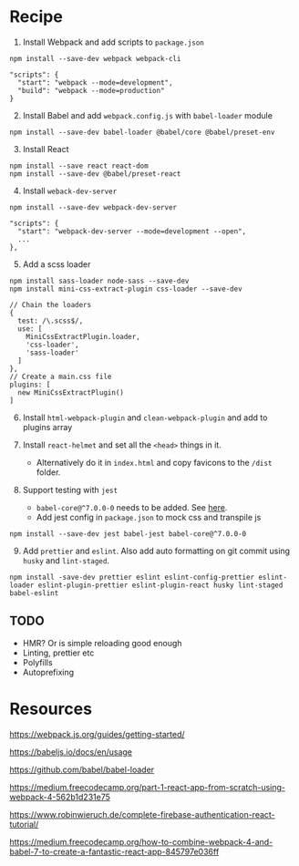 # Recipe

1. Install Webpack and add scripts to `package.json`

```
npm install --save-dev webpack webpack-cli
```

```
"scripts": {
  "start": "webpack --mode=development",
  "build": "webpack --mode=production"
}
```

2. Install Babel and add `webpack.config.js` with `babel-loader` module

```
npm install --save-dev babel-loader @babel/core @babel/preset-env
```

3. Install React

```
npm install --save react react-dom
npm install --save-dev @babel/preset-react
```

4. Install `weback-dev-server`

```
npm install --save-dev webpack-dev-server
```

```
"scripts": {
  "start": "webpack-dev-server --mode=development --open",
  ...
},
```

5. Add a scss loader

```
npm install sass-loader node-sass --save-dev
npm install mini-css-extract-plugin css-loader --save-dev
```

```
// Chain the loaders
{
  test: /\.scss$/,
  use: [
    MiniCssExtractPlugin.loader,
    'css-loader',
    'sass-loader'
  ]
},
// Create a main.css file
plugins: [
  new MiniCssExtractPlugin()
]
```

6. Install `html-webpack-plugin` and `clean-webpack-plugin` and add to plugins array

7. Install `react-helmet` and set all the `<head>` things in it.

   - Alternatively do it in `index.html` and copy favicons to the `/dist` folder.

8. Support testing with `jest`
   - `babel-core@^7.0.0-0` needs to be added. See [here](https://stackoverflow.com/questions/50620775/requires-babel-7-0-0-0-but-was-loaded-with-6-26-0).
   - Add jest config in `package.json` to mock css and transpile js

```
npm install --save-dev jest babel-jest babel-core@^7.0.0-0
```

9. Add `prettier` and `eslint`. Also add auto formatting on git commit using `husky` and `lint-staged`.

```
npm install -save-dev prettier eslint eslint-config-prettier eslint-loader eslint-plugin-prettier eslint-plugin-react husky lint-staged babel-eslint
```

## TODO

- HMR? Or is simple reloading good enough
- Linting, prettier etc
- Polyfills
- Autoprefixing

# Resources

https://webpack.js.org/guides/getting-started/

https://babeljs.io/docs/en/usage

https://github.com/babel/babel-loader

https://medium.freecodecamp.org/part-1-react-app-from-scratch-using-webpack-4-562b1d231e75

https://www.robinwieruch.de/complete-firebase-authentication-react-tutorial/

https://medium.freecodecamp.org/how-to-combine-webpack-4-and-babel-7-to-create-a-fantastic-react-app-845797e036ff

